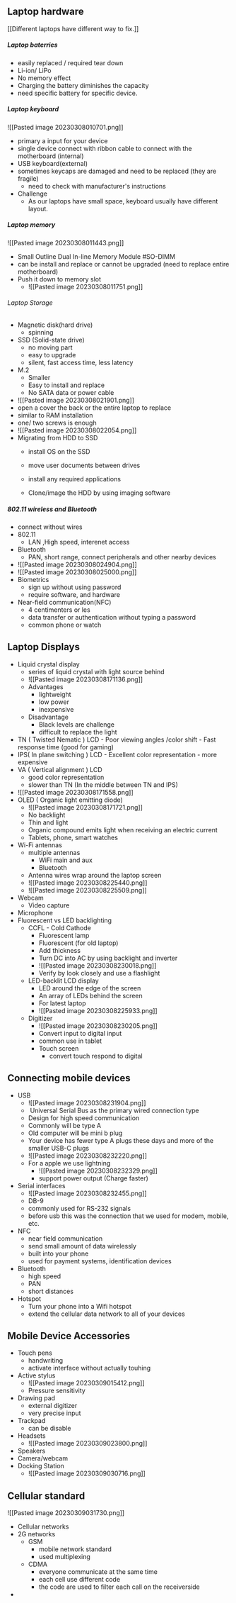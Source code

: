 ## Laptop hardware

[[Different laptops have different way to fix.]]

##### Laptop baterries
- easily replaced / required tear down
- Li-ion/ LiPo 
- No memory effect
- Charging the battery diminishes the capacity
- need specific battery for specific device.

##### Laptop keyboard

![[Pasted image 20230308010701.png]]
- primary a input for your device
- single device connect with ribbon cable to connect with the motherboard (internal)
- USB keyboard(external)
- sometimes keycaps are damaged and need to be replaced (they are fragile)
	-  need to check with manufacturer's instructions
- Challenge
	- As our laptops have small space, keyboard usually have different layout.

##### Laptop memory
![[Pasted image 20230308011443.png]]
- Small Outline Dual In-line Memory Module #SO-DIMM 
- can be install and replace or cannot be upgraded (need to replace entire motherboard)
- Push it down to memory slot
	- ![[Pasted image 20230308011751.png]]

###### Laptop Storage 
- Magnetic disk(hard drive)
	- spinning
- SSD (Solid-state drive)
	- no moving part 
	- easy to upgrade
	- silent, fast access time, less latency
- M.2
	- Smaller 
	- Easy to install and replace
	- No SATA data or power cable
- ![[Pasted image 20230308021901.png]]
- open a cover the back or the entire laptop to replace
- similar to RAM installation
- one/ two screws is enough
- ![[Pasted image 20230308022054.png]]
- Migrating from HDD to SSD
	- install OS on the SSD
	- move user documents between drives
	- install any required applications

	- Clone/image the HDD by using imaging software

##### 802.11 wireless and Bluetooth 
- connect without wires
- 802.11
	- LAN ,High speed, interenet access
- Bluetooth
	- PAN, short range, connect peripherals and other nearby devices
- ![[Pasted image 20230308024904.png]]
- ![[Pasted image 20230308025000.png]]
- Biometrics
	- sign up without using password 
	- require software, and hardware  
- Near-field communication(NFC)
	- 4 centimenters or les
	- data transfer or authentication without typing a password
	- common phone or watch


## Laptop Displays

- Liquid crystal display
	- series of liquid crystal with light source behind
	- ![[Pasted image 20230308171136.png]]
	- Advantages
		- lightweight
		- low power
		- inexpensive
	- Disadvantage
		- Black levels are challenge
		- difficult to replace the light
- TN ( Twisted Nematic ) LCD
		- Poor viewing angles /color shift
		- Fast response time (good for gaming)
- IPS( In plane switching ) LCD
		- Excellent color representation
		- more expensive
- VA ( Vertical alignment ) LCD
	- good color representation
	- slower than TN (In the middle between TN and IPS)
- ![[Pasted image 20230308171558.png]]
- OLED ( Organic light emitting diode)
	- ![[Pasted image 20230308171721.png]]
	- No backlight
	- Thin and light
	- Organic compound emits light when receiving an electric current
	- Tablets, phone, smart watches
- Wi-Fi antennas
	- multiple antennas
		- WiFi main and aux
		- Bluetooth
	- Antenna wires wrap around the laptop screen
	- ![[Pasted image 20230308225440.png]]
	- ![[Pasted image 20230308225509.png]]
- Webcam
	- Video capture
- Microphone
- Fluorescent vs LED backlighting
	- CCFL - Cold Cathode
		- Fluorescent lamp
		- Fluorescent (for old laptop)
		- Add thickness
		- Turn DC into AC by using backlight and inverter
		- ![[Pasted image 20230308230018.png]]
		- Verify by look closely and use a flashlight
	- LED-backlit LCD display
		- LED around the edge of the screen
		- An array of LEDs behind the screen
		- For latest laptop
		- ![[Pasted image 20230308225933.png]]
	- Digitizer
		- ![[Pasted image 20230308230205.png]]
		- Convert input to digital input
		- common use in tablet
		- Touch screen
			- convert touch respond to digital

## Connecting mobile devices
- USB
	- ![[Pasted image 20230308231904.png]]
	-  Universal Serial Bus as the primary wired connection type
	- Design for high speed communication
	- Commonly will be type A
	- Old computer will be mini b plug
	-  Your device has fewer type A plugs these days and more of the smaller USB-C plugs
	- ![[Pasted image 20230308232220.png]]
	- For a apple we use lightning
		- ![[Pasted image 20230308232329.png]]
		- support power output (Charge faster)
- Serial interfaces
	- ![[Pasted image 20230308232455.png]]
	- DB-9
	- commonly used for RS-232 signals
	- before usb this was the connection that we used for modem, mobile, etc.
- NFC
	- near field communication
	- send small amount of data wirelessly
	- built into your phone
	- used for payment systems, identification devices
- Bluetooth
	- high speed 
	- PAN
	- short distances
- Hotspot
	- Turn your phone into a Wifi hotspot
	- extend the cellular data network to all of your devices

## Mobile Device Accessories
- Touch pens
	- handwriting
	- activate interface without actually touhing
- Active stylus
	- ![[Pasted image 20230309015412.png]]
	- Pressure sensitivity
- Drawing pad
	- external digitizer
	- very precise input
- Trackpad
	- can be disable
- Headsets
	- ![[Pasted image 20230309023800.png]]
- Speakers
- Camera/webcam
- Docking Station
	- ![[Pasted image 20230309030716.png]]

## Cellular standard
![[Pasted image 20230309031730.png]]
- Cellular networks
- 2G networks
	- GSM
		- mobile network standard
		- used multiplexing
	- CDMA
		- everyone communicate at the same time
		- each cell use different code
		- the code are used to filter each call on the receiverside
- 
